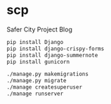 # scp
Safer City Project Blog

``` sh
pip install Django
pip install django-crispy-forms
pip install django-summernote
pip install gunicorn

./manage.py makemigrations
./manage.py migrate
./manage createsuperuser
./manage runserver

```
